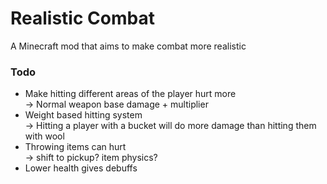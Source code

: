 # Realistic Combat

A Minecraft mod that aims to make combat more realistic
### Todo

* Make hitting different areas of the player hurt more  
  -> Normal weapon base damage + multiplier
* Weight based hitting system  
  -> Hitting a player with a bucket will do more damage than hitting them with wool
* Throwing items can hurt  
  -> shift to pickup? item physics?
* Lower health gives debuffs